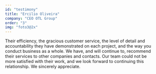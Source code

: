 ```yaml
---
id: "testimony"
title: "Ercilio Oliveira"
company: "CEO OTL Group"
order: "3"
img: "foto3@2x"
---
```

Their efficiency, the gracious customer service, the level of detail and accountability they have demonstrated on each project, and the way you conduct business as a whole. We have, and will continue to, recommend their services to other companies and contacts. Our team could not be more satisfied with their work, and we look forward to continuing this relationship. We sincerely appreciate.